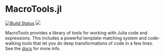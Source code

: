 # MacroTools.jl

[![Build Status](https://travis-ci.org/FluxML/MacroTools.jl.svg?branch=master)](https://travis-ci.org/FluxML/MacroTools.jl)
[![](https://img.shields.io/badge/docs-stable-blue.svg)](https://fluxml.github.io/MacroTools.jl/stable)

MacroTools provides a library of tools for working with Julia code and expressions. This includes a powerful template-matching system and code-walking tools that let you do deep transformations of code in a few lines. See the [docs](http://fluxml.github.io/MacroTools.jl/) for more info.
